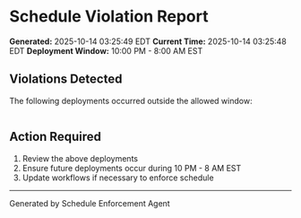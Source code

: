 # Schedule Violation Report

**Generated:** 2025-10-14 03:25:49 EDT
**Current Time:** 2025-10-14 03:25:48 EDT
**Deployment Window:** 10:00 PM - 8:00 AM EST

## Violations Detected

The following deployments occurred outside the allowed window:

```

```

## Action Required

1. Review the above deployments
2. Ensure future deployments occur during 10 PM - 8 AM EST
3. Update workflows if necessary to enforce schedule

---

Generated by Schedule Enforcement Agent
